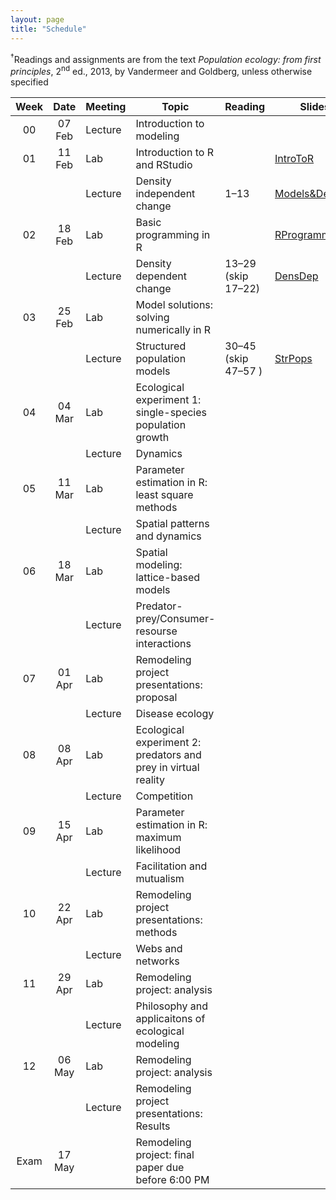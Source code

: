 ```yaml
---
layout: page
title: "Schedule"
---
```


<style>
.content {
  padding-top:    4rem;
  padding-bottom: 4rem;
}

@media (min-width: 48em) {
  .content {
​    max-width: 50rem;
​    margin-left: 16rem;
​    margin-right: 2rem;
  }
}

@media (min-width: 64em) {
  .content {
​    margin-left: 18rem;
​    margin-right: 4rem;
  }
}
</style>

<sup>&#8224;</sup>Readings and assignments are from the text *Population ecology: from first principles*, 2<sup>nd</sup> ed., 2013, by Vandermeer and Goldberg, unless otherwise specified

Week |  Date  | Meeting |     Topic                                                      | Reading           | Slides      | PSet Notes    | Assignments | Video       | Misc. |
:---:|:------:|---------|----------------------------------------------------------------|-------------------|-------------|---------------|-------------|-------------|-------|
00   | 07 Feb | Lecture | Introduction to modeling                                       |                   |             |               |             |             |       |
01   | 11 Feb |   Lab   | Introduction to R and RStudio                                  |                   | [IntroToR](../Presentations/Lab01_IntroToR.html) |               | [Lab report 1](../Assignments/LabReports/LabReport_1.html), [Key](../Assignments/LabReports/LabReport_1_Key.html) |             |       |
     |        | Lecture | Density independent change                                     | 1–13              | [Models&DensInd](../Presentations/Wk01Models_DensIndGrowth.html) |  | 1.1–1.6, [Key](../Assignments/LectureProblemSets/Ch01_Wk1ProblemSet_key.html)            | [Tu](https://drive.google.com/file/d/1zWYDbWTsevAThawVXsggZXiS8vnMk9Wj/view?usp=sharing), [Th](https://drive.google.com/file/d/1fyieK1Cs2jgYpNIXPyiY9xV93oPJtWJx/view?usp=sharing) |       |
02   | 18 Feb |   Lab   | Basic programming in R                                         |                   | [RProgramming](../Presentations/Lab02_ProgrammingR.html) |               | [Lab report 2](../Assignments/LabReports/LabReport_2.html), [Key](../Assignments/LabReports/LabReport_2_Key.html) |             |       |
     |        | Lecture | Density dependent change                                       | 13–29 (skip 17–22)| [DensDep](../Presentations/Wk02_DensDep.html) | [Ch01PSetNotes](../Assignments/LectureProblemSets/Ch01_ProblemNotes.html) | 1.1–1.18 (skip 1.14 & 1.15), [Key](../Assignments/LectureProblemSets/Ch01_ProblemSet_key.html)                       | [Tu](https://drive.google.com/file/d/1UzAXZ2D52hJV4vewDSrnhppHIVnn2ZWz/view?usp=sharing), Th |       |
03   | 25 Feb |   Lab   | Model solutions: solving numerically in R                      |                   |             |               | [NumericalSolve](../Assignments/LabReports/LabReport_3.html) |             | [RemodProjLitSearch](../Assignments/RemodelingProject/RemodelingProject_LitSearch.html)|
     |        | Lecture | Structured population models                                   | 30–45 (skip 47–57 ) | [StrPops](../Presentations/Wk03_StrPops.html) | [Ch02PSetNotes](../Assignments/LectureProblemSets/Ch02_ProblemNotes.html) | 2.1–2.19 | [Tu](https://drive.google.com/file/d/12lsA4pT52dXySELgSneWOdNiA1ywQHUx/view?usp=sharing), [Th](https://drive.google.com/file/d/12pZ-Vt3x8YZb0zNuNQWk-RRBbwwRE1E_/view?usp=sharing) |       |
04   | 04 Mar |   Lab   | Ecological experiment 1: single-species population growth      |                   |             |               |             |             |       |
     |        | Lecture | Dynamics                                                       |                   |             | [Ch03PSetNotes](../Assignments/LectureProblemSets/Ch03_ProblemNotes.html) |             |             |       |
05   | 11 Mar |   Lab   | Parameter estimation in R: least square methods                |                   |             |               |             |             |       |
     |        | Lecture | Spatial patterns and dynamics                                  |                   |             |               |             |             |       |
06   | 18 Mar |   Lab   | Spatial modeling: lattice-based models                         |                   |             |               |             |             |       |
     |        | Lecture | Predator-prey/Consumer-resourse interactions                   |                   |             |               |             |             |       |
07   | 01 Apr |   Lab   | Remodeling project presentations: proposal                     |                   |             |               |             |             |       |
     |        | Lecture | Disease ecology                                                |                   |             |               |             |             |       |
08   | 08 Apr |   Lab   | Ecological experiment 2: predators and prey in virtual reality |                   |             |               |             |             |       |
     |        | Lecture | Competition	       	           	                             |                   |             |               |             |             |       |
09   | 15 Apr |   Lab   | Parameter estimation in R: maximum likelihood                  |                   |             |               |             |             |       |
     |        | Lecture | Facilitation and mutualism                                     |                   |             |               |             |             |       |
10   | 22 Apr |   Lab   | Remodeling project presentations: methods                      |                   |             |               |             |             |       |
     |        | Lecture | Webs and networks                                              |                   |             |               |             |             |       |
11   | 29 Apr |   Lab   | Remodeling project: analysis                                   |                   |             |               |             |             |       |
     |        | Lecture | Philosophy and applicaitons of ecological modeling             |                   |             |               |             |             |       |
12   | 06 May |   Lab   | Remodeling project: analysis                                   |                   |             |               |             |             |       |
     |        | Lecture | Remodeling project presentations: Results                      |                   |             |               |             |             |       |
Exam | 17 May |         | Remodeling project: final paper due before 6:00 PM             |                   |             |               |             |             |       |
